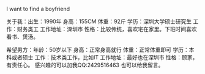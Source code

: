 I want to find a  boyfriend 

关于我：出生：1990年    身高：155CM   体重：92斤    学历：深圳大学硕士研究生     工作：财务类工     工作地址：深圳市    性格：比较传统，喜欢宅在家里。下班时间喜欢看书、煲汤。
     
希望男方：年龄：50岁以下     身高：正常身高就行      体重：正常体重即可      学历：本科或者硕士     工作：技术类工作，比如IT    工作地址：最好也在深圳市    性格：顾家，有责任心。
       感兴趣的可以加我QQ:2429516463 也可以给我留言。
  
